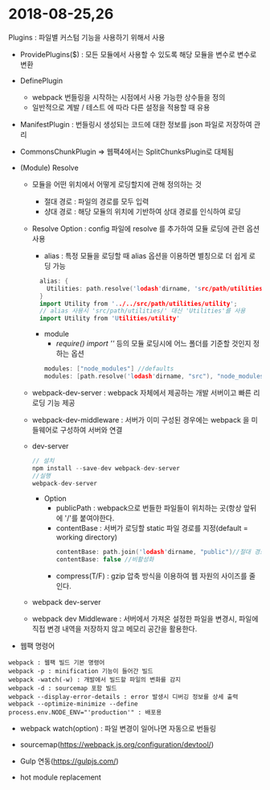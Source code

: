 # 2018-08-25,26


Plugins : 파일별 커스텀 기능을 사용하기 위해서 사용
  - ProvidePlugins($) : 모든 모듈에서 사용할 수 있도록 해당 모듈을 변수로 변수로 변환
  - DefinePlugin
    - webpack 번들링을 시작하는 시점에서 사용 가능한 상수들을 정의
    - 일반적으로 계발 / 테스트 에 따라 다른 설정을 적용할 때 유용
  - ManifestPlugin : 번들링시 생성되는 코드에 대한 정보를 json 파일로 저장하여 관리

- CommonsChunkPlugin => 웹팩4에서는 SplitChunksPlugin로 대체됨

- (Module) Resolve
  - 모듈을 어떤 위치에서 어떻게 로딩할지에 관해 정의하는 것
    - 절대 경로 : 파일의 경로를 모두 입력
    - 샹대 경로 : 해당 모듈의 위치에 기반하여 상대 경로를 인식하여 로딩
  - Resolve Option : config 파일에 resolve 를 추가하여 모듈 로딩에 관련 옵션 사용
    - alias : 특정 모듈을 로딩할 때 alias 옵션을 이용하면 별칭으로 더 쉽게 로딩 가능
    ```cpp
      alias: {
        Utilities: path.resolve('lodash'dirname, 'src/path/utilities/')
      }
      import Utility from '../../src/path/utilities/utility';
      // alias 사용시 'src/path/utilities/' 대신 'Utilities'를 사용
      import Utility from 'Utilities/utility'
    ```
    - module
      - *require()* *import ''* 등의 모듈 로딩시에 어느 폴더를 기준할 것인지 정하는 옵션
      ```cpp
      modules: ["node_modules"] //defaults
      modules: [path.resolve('lodash'dirname, "src"), "node_modules"] // src/modules
      ```

  - webpack-dev-server : webpack 자체에서 제공하는 개발 서버이고 빠른 리로딩 기능 제공
  - webpack-dev-middleware : 서버가 이미 구성된 경우에는 webpack 을 미들웨어로 구성하여 서버와 연결

  - dev-server
    ```cpp
    // 설치
    npm install --save-dev webpack-dev-server
    //실행
    webpack-dev-server
    ```
    - Option
      - publicPath : webpack으로 번들한 파일들이 위치하는 곳(항상 앞뒤에 '/'를 붙여야한다.
      - contentBase : 서버가 로딩할 static 파일 경로를 지정(default = working directory)
        ```cpp
        contentBase: path.join('lodash'dirname, "public")//절대 경로 사용
        contentBase: false //비활성화
        ```
      - compress(T/F) : gzip 압축 방식을 이용하여 웹 자원의 사이즈를 줄인다.

  - webpack dev-server
  - webpack dev Middleware : 서버에서 가져온 설정한 파일을 변경시, 파일에 직접 변경 내역을 저장하지 않고 메모리 공간을 활용한다.

- 웹팩 명령어
```
webpack : 웹팩 빌드 기본 명령어
webpack -p : minification 기능이 들어간 빌드
webpack -watch(-w) : 개발에서 빌드할 파일의 변화를 감지
webpack -d : sourcemap 포함 빌드
webpack --display-error-details : error 발생시 디버깅 정보를 상세 출력
webpack --optimize-minimize --define process.env.NODE_ENV="'production'" : 배포용
```

- webpack watch(option) : 파일 변경이 일어나면 자동으로 번들링

- sourcemap(https://webpack.js.org/configuration/devtool/)

- Gulp 연동(https://gulpjs.com/)

- hot module replacement
